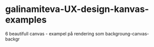 # galinamiteva-UX-design-kanvas-examples
6 beautifull canvas - exampel på rendering som backgroung-canvas-backgr

